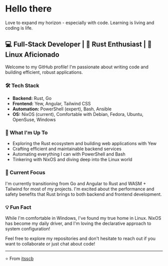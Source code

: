 # Hello there
Love to expand my horizon - especially with code. Learning is living and coding is life.

## 💻 Full-Stack Developer | 🦀 Rust Enthusiast | 🐧 Linux Aficionado

Welcome to my GitHub profile! I'm passionate about writing code and building efficient, robust applications.

### 🛠️ Tech Stack

- **Backend:** Rust, Go
- **Frontend:** Yew, Angular, Tailwind CSS
- **Automation:** PowerShell (expert), Bash, Ansible
- **OS:** NixOS (current), Comfortable with Debian, Fedora, Ubuntu, OpenSuse, Windows

### 🚀 What I'm Up To

- Exploring the Rust ecosystem and building web applications with Yew
- Crafting efficient and maintainable backend services
- Automating everything I can with PowerShell and Bash
- Tinkering with NixOS and diving deep into the Linux world

### 🌱 Current Focus

I'm currently transitioning from Go and Angular to Rust and WASM + Tailwind for most of my projects. I'm excited about the performance and safety benefits that Rust brings to both backend and frontend development.

### 💡 Fun Fact

While I'm comfortable in Windows, I've found my true home in Linux. NixOS has become my daily driver, and I'm loving the declarative approach to system configuration!


Feel free to explore my repositories and don't hesitate to reach out if you want to collaborate or just chat about code!

---

⭐️ From [itsscb](https://github.com/itsscb)
